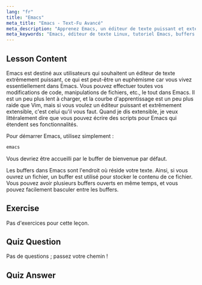 ```yaml
---
lang: "fr"
title: "Emacs"
meta_title: "Emacs - Text-Fu Avancé"
meta_description: "Apprenez Emacs, un éditeur de texte puissant et extensible pour Linux. Comprenez les buffers Emacs et l'utilisation de base. Commencez votre parcours Emacs dès aujourd'hui !"
meta_keywords: "Emacs, éditeur de texte Linux, tutoriel Emacs, buffers Emacs, commandes Linux, débutant, guide"
---
```


## Lesson Content

Emacs est destiné aux utilisateurs qui souhaitent un éditeur de texte extrêmement puissant, ce qui est peut-être un euphémisme car vous vivez essentiellement dans Emacs. Vous pouvez effectuer toutes vos modifications de code, manipulations de fichiers, etc., le tout dans Emacs. Il est un peu plus lent à charger, et la courbe d'apprentissage est un peu plus raide que Vim, mais si vous voulez un éditeur puissant et extrêmement extensible, c'est celui qu'il vous faut. Quand je dis extensible, je veux littéralement dire que vous pouvez écrire des scripts pour Emacs qui étendent ses fonctionnalités.

Pour démarrer Emacs, utilisez simplement :

```bash
emacs
```

Vous devriez être accueilli par le buffer de bienvenue par défaut.

Les buffers dans Emacs sont l'endroit où réside votre texte. Ainsi, si vous ouvrez un fichier, un buffer est utilisé pour stocker le contenu de ce fichier. Vous pouvez avoir plusieurs buffers ouverts en même temps, et vous pouvez facilement basculer entre les buffers.

## Exercise

Pas d'exercices pour cette leçon.

## Quiz Question

Pas de questions ; passez votre chemin !

## Quiz Answer
